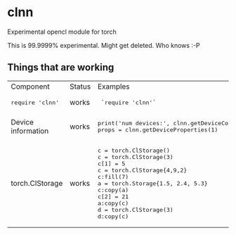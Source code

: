 # clnn
Experimental opencl module for torch

This is 99.9999% experimental.  Might get deleted.  Who knows :-P

## Things that are working

<table>
<tr><td>Component<td>Status<td>Examples</tr>
<tr><td><pre>require 'clnn'</pre> <td> works <td><pre> `require 'clnn'` </pre></tr>
<tr><td>Device information<td>works<td><pre>
print('num devices:', clnn.getDeviceCount())
props = clnn.getDeviceProperties(1)
</pre></tr>
<tr><td> torch.ClStorage <td> works <td><pre>
c = torch.ClStorage()
c = torch.ClStorage(3)
c[1] = 5
c = torch.ClStorage{4,9,2}
c:fill(7)
a = torch.Storage{1.5, 2.4, 5.3}
c:copy(a)
c[2] = 21
a:copy(c)
d = torch.ClStorage(3)
d:copy(c)
</pre></tr>
</table>


